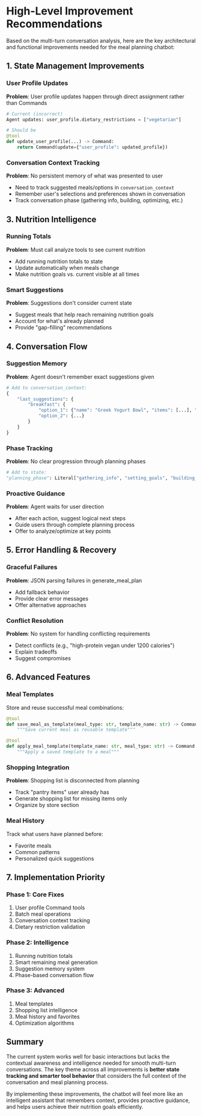 # High-Level Improvement Recommendations

Based on the multi-turn conversation analysis, here are the key architectural and functional improvements needed for the meal planning chatbot:

## 1. State Management Improvements

### User Profile Updates
**Problem**: User profile updates happen through direct assignment rather than Commands
```python
# Current (incorrect)
Agent updates: user_profile.dietary_restrictions = ["vegetarian"]

# Should be
@tool
def update_user_profile(...) -> Command:
    return Command(update={"user_profile": updated_profile})
```

### Conversation Context Tracking
**Problem**: No persistent memory of what was presented to user
- Need to track suggested meals/options in `conversation_context`
- Remember user's selections and preferences shown in conversation
- Track conversation phase (gathering info, building, optimizing, etc.)



## 3. Nutrition Intelligence

### Running Totals
**Problem**: Must call analyze tools to see current nutrition
- Add running nutrition totals to state
- Update automatically when meals change
- Make nutrition goals vs. current visible at all times

### Smart Suggestions
**Problem**: Suggestions don't consider current state
- Suggest meals that help reach remaining nutrition goals
- Account for what's already planned
- Provide "gap-filling" recommendations

## 4. Conversation Flow

### Suggestion Memory
**Problem**: Agent doesn't remember exact suggestions given
```python
# Add to conversation_context:
{
    "last_suggestions": {
        "breakfast": {
            "option_1": {"name": "Greek Yogurt Bowl", "items": [...], "nutrition": {...}},
            "option_2": {...}
        }
    }
}
```

### Phase Tracking
**Problem**: No clear progression through planning phases
```python
# Add to state:
"planning_phase": Literal["gathering_info", "setting_goals", "building_meals", "optimizing", "complete"]
```

### Proactive Guidance
**Problem**: Agent waits for user direction
- After each action, suggest logical next steps
- Guide users through complete planning process
- Offer to analyze/optimize at key points

## 5. Error Handling & Recovery

### Graceful Failures
**Problem**: JSON parsing failures in generate_meal_plan
- Add fallback behavior
- Provide clear error messages
- Offer alternative approaches

### Conflict Resolution
**Problem**: No system for handling conflicting requirements
- Detect conflicts (e.g., "high-protein vegan under 1200 calories")
- Explain tradeoffs
- Suggest compromises

## 6. Advanced Features

### Meal Templates
Store and reuse successful meal combinations:
```python
@tool
def save_meal_as_template(meal_type: str, template_name: str) -> Command:
    """Save current meal as reusable template"""

@tool  
def apply_meal_template(template_name: str, meal_type: str) -> Command:
    """Apply a saved template to a meal"""
```

### Shopping Integration
**Problem**: Shopping list is disconnected from planning
- Track "pantry items" user already has
- Generate shopping list for missing items only
- Organize by store section

### Meal History
Track what users have planned before:
- Favorite meals
- Common patterns
- Personalized quick suggestions

## 7. Implementation Priority

### Phase 1: Core Fixes
1. User profile Command tools
2. Batch meal operations
3. Conversation context tracking
4. Dietary restriction validation

### Phase 2: Intelligence
1. Running nutrition totals
2. Smart remaining meal generation
3. Suggestion memory system
4. Phase-based conversation flow

### Phase 3: Advanced
1. Meal templates
2. Shopping list intelligence
3. Meal history and favorites
4. Optimization algorithms

## Summary

The current system works well for basic interactions but lacks the contextual awareness and intelligence needed for smooth multi-turn conversations. The key theme across all improvements is **better state tracking and smarter tool behavior** that considers the full context of the conversation and meal planning process.

By implementing these improvements, the chatbot will feel more like an intelligent assistant that remembers context, provides proactive guidance, and helps users achieve their nutrition goals efficiently. 
